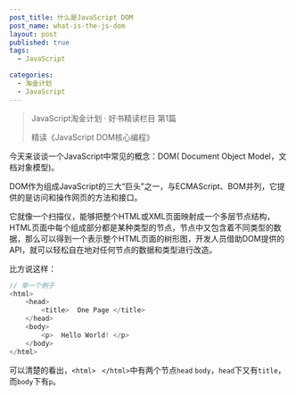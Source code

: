 ```yaml
---
post_title: 什么是JavaScript DOM
post_name: what-is-the-js-dom
layout: post
published: true
tags:
  - JavaScript

categories:
  - 淘金计划
  - JavaScript
---
```


> JavaScript淘金计划 · 好书精读栏目 第1篇
> 
> 精读《JavaScript DOM核心编程》
                           
今天来谈谈一个JavaScript中常见的概念：DOM( Document Object Model，文档对象模型)。

DOM作为组成JavaScript的三大“巨头”之一，与ECMAScript、BOM并列，它提供的是访问和操作网页的方法和接口。

它就像一个扫描仪，能够把整个HTML或XML页面映射成一个多层节点结构，HTML页面中每个组成部分都是某种类型的节点，节点中又包含着不同类型的数据，那么可以得到一个表示整个HTML页面的树形图，开发人员借助DOM提供的API，就可以轻松自在地对任何节点的数据和类型进行改造。

比方说这样：
```JavaScript
// 举一个例子
<html>
    <head>
        <title>  One Page </title>
    </head>
    <body>
        <p>  Hello World! </p>
    </body>
</html>
```
可以清楚的看出，`<html>` ` </html>`中有两个节点`head` `body`，`head`下又有`title`，而`body`下有`p`。
